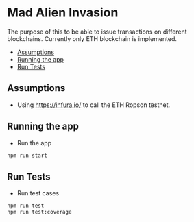 # Mad Alien Invasion

The purpose of this to be able to issue transactions on different blockchains.
Currently only ETH blockchain is implemented.

  - [Assumptions](#assumptions)
  - [Running the app](#running-the-app)
  - [Run Tests](#run-tests)

## Assumptions
* Using https://infura.io/ to call the ETH Ropson testnet.

## Running the app
* Run the app
```bash
npm run start
```

## Run Tests
* Run test cases
```bash
npm run test
npm run test:coverage
```
